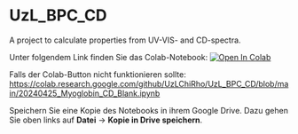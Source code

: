 # UzL_BPC_CD
A project to calculate properties from UV-VIS- and CD-spectra.

Unter folgendem Link finden Sie das Colab-Notebook:
[![Open In Colab](https://colab.research.google.com/assets/colab-badge.svg)](https://colab.research.google.com/github/UzLChiRho/UzL_BPC_CD/blob/main/20240425_Myoglobin_CD_Blank.ipynb)

Falls der Colab-Button nicht funktionieren sollte:
https://colab.research.google.com/github/UzLChiRho/UzL_BPC_CD/blob/main/20240425_Myoglobin_CD_Blank.ipynb

Speichern Sie eine Kopie des Notebooks in ihrem Google Drive. Dazu gehen Sie oben links auf **Datei** -> **Kopie in Drive speichern**.
